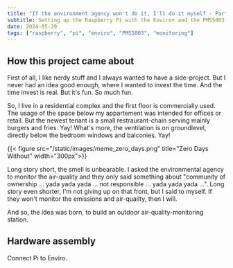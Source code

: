 ```yaml
---
title: "If the environment agency won't do it, I'll do it myself - Part 1: Air-Quality-Sensor" 
subtitle: Setting up the Raspberry Pi with the Enviro+ and the PMS5003 particulate sensor
date: 2024-05-29
tags: ["raspberry", "pi", "enviro", "PMS5003", "monitoring"]
---
```

## How this project came about
First of all, I like nerdy stuff and I always wanted to have a side-project. But I never had an idea good enough, where I wanted to invest the time. And the time invest is real. But it's fun. So much fun.

So, I live in a residential complex and the first floor is commercially used. The usage of the space below my appartement was intended for offices or retail. But the newest tenant is a small restraurant-chain serving mainly burgers and fries. Yay! What's more, the ventilation is on groundlevel, directly below the bedroom windows and balconies. Yay!

{{< figure src="/static/images/meme_zero_days.png" title="Zero Days Without" width="300px">}}

Long story short, the smell is unbearable. I asked the environmental agency to monitor the air-quality and they only said something about "community of ownership ... yada yada yada ... not responsible ... yada yada yada ...".
Long story even shorter, I'm not giving up on that front, but I said to myself. If they won't monitor the emissions and air-quailty, then I will.

And so, the idea was born, to build an outdoor air-quality-monitoring station. 

## Hardware assembly
Connect Pi to Enviro.